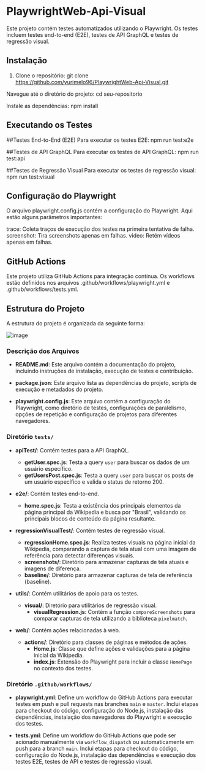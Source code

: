 # PlaywrightWeb-Api-Visual

Este projeto contém testes automatizados utilizando o Playwright. Os testes incluem testes end-to-end (E2E), testes de API GraphQL e testes de regressão visual.

## Instalação

1. Clone o repositório:
   git clone https://github.com/yurimelo96/PlaywrightWeb-Api-Visual.git

  Navegue até o diretório do projeto:
    cd seu-repositorio

  Instale as dependências:
    npm install


## Executando os Testes

  ##Testes End-to-End (E2E)
Para executar os testes E2E:
  npm run test:e2e

  ##Testes de API GraphQL
Para executar os testes de API GraphQL:
  npm run test:api

  ##Testes de Regressão Visual
Para executar os testes de regressão visual:
  npm run test:visual

## Configuração do Playwright
O arquivo playwright.config.js contém a configuração do Playwright. Aqui estão alguns parâmetros importantes:

trace: Coleta traços de execução dos testes na primeira tentativa de falha.
screenshot: Tira screenshots apenas em falhas.
video: Retém vídeos apenas em falhas.

## GitHub Actions
Este projeto utiliza GitHub Actions para integração contínua. Os workflows estão definidos nos arquivos .github/workflows/playwright.yml e .github/workflows/tests.yml.

## Estrutura do Projeto

A estrutura do projeto é organizada da seguinte forma:

![image](https://github.com/yurimelo96/PlaywrightWeb-Api-Visual/assets/54452187/f3490349-07d9-4715-aeaf-b3fbc1ba1e7c)


### Descrição dos Arquivos

- **README.md**: Este arquivo contém a documentação do projeto, incluindo instruções de instalação, execução de testes e contribuição.

- **package.json**: Este arquivo lista as dependências do projeto, scripts de execução e metadados do projeto.

- **playwright.config.js**: Este arquivo contém a configuração do Playwright, como diretório de testes, configurações de paralelismo, opções de repetição e configuração de projetos para diferentes navegadores.

### Diretório `tests/`

- **apiTest/**: Contém testes para a API GraphQL.
  - **getUser.spec.js**: Testa a query `user` para buscar os dados de um usuário específico.
  - **getUsersPost.spec.js**: Testa a query `user` para buscar os posts de um usuário específico e valida o status de retorno 200.

- **e2e/**: Contém testes end-to-end.
  - **home.spec.js**: Testa a existência dos principais elementos da página principal da Wikipedia e busca por "Brasil", validando os principais blocos de conteúdo da página resultante.

- **regressionVisualTest/**: Contém testes de regressão visual.
  - **regressionHome.spec.js**: Realiza testes visuais na página inicial da Wikipedia, comparando a captura de tela atual com uma imagem de referência para detectar diferenças visuais.
  - **screenshots/**: Diretório para armazenar capturas de tela atuais e imagens de diferença.
  - **baseline/**: Diretório para armazenar capturas de tela de referência (baseline).

- **utils/**: Contém utilitários de apoio para os testes.
  - **visual/**: Diretório para utilitários de regressão visual.
    - **visualRegression.js**: Contém a função `compareScreenshots` para comparar capturas de tela utilizando a biblioteca `pixelmatch`.

- **web/**: Contém ações relacionadas à web.
  - **actions/**: Diretório para classes de páginas e métodos de ações.
    - **Home.js**: Classe que define ações e validações para a página inicial da Wikipedia.
    - **index.js**: Extensão do Playwright para incluir a classe `HomePage` no contexto dos testes.

### Diretório `.github/workflows/`

- **playwright.yml**: Define um workflow do GitHub Actions para executar testes em push e pull requests nas branches `main` e `master`. Inclui etapas para checkout do código, configuração do Node.js, instalação das dependências, instalação dos navegadores do Playwright e execução dos testes.

- **tests.yml**: Define um workflow do GitHub Actions que pode ser acionado manualmente via `workflow_dispatch` ou automaticamente em push para a branch `main`. Inclui etapas para checkout do código, configuração do Node.js, instalação das dependências e execução dos testes E2E, testes de API e testes de regressão visual.
